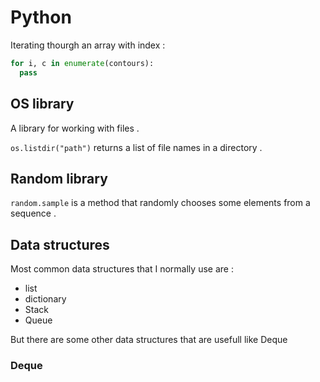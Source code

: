 # Python

Iterating thourgh an array with index : 
```python
for i, c in enumerate(contours):
  pass
```

## OS library
A library for working with files . 

`os.listdir("path")` returns a list of file names in a directory . 

## Random library 

`random.sample` is a method that randomly chooses some elements from a sequence . 

## Data structures 

Most common data structures that I normally use are : 
* list
* dictionary
* Stack
* Queue

But there are some other data structures that are usefull like Deque 

### Deque


